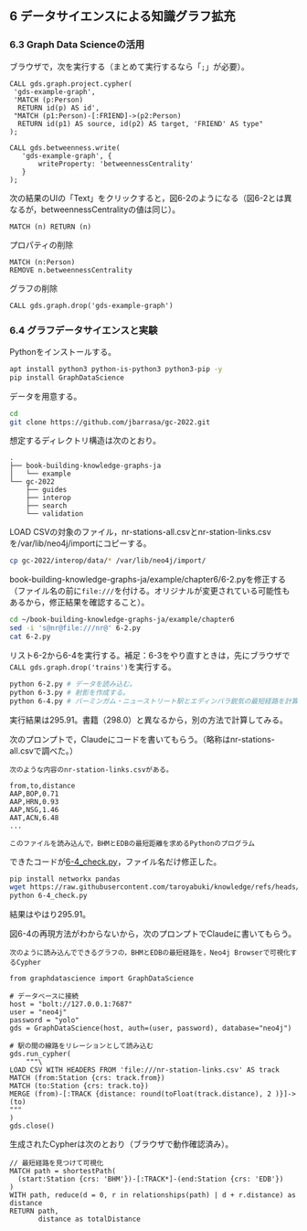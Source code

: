 ## 6 データサイエンスによる知識グラフ拡充

### 6.3 Graph Data Scienceの活用

ブラウザで，次を実行する（まとめて実行するなら「`;`」が必要）。

```cypher
CALL gds.graph.project.cypher(
 'gds-example-graph',
 'MATCH (p:Person)
  RETURN id(p) AS id',
 "MATCH (p1:Person)-[:FRIEND]->(p2:Person)
  RETURN id(p1) AS source, id(p2) AS target, 'FRIEND' AS type"
);
  
CALL gds.betweenness.write(
   'gds-example-graph', {
       writeProperty: 'betweennessCentrality'
   }
);
```

次の結果のUIの「Text」をクリックすると，図6-2のようになる（図6-2とは異なるが，betweennessCentralityの値は同じ）。

```cypher
MATCH (n) RETURN (n)
```

プロパティの削除

```cypher
MATCH (n:Person)
REMOVE n.betweennessCentrality
```

グラフの削除

```
CALL gds.graph.drop('gds-example-graph')
```

### 6.4 グラフデータサイエンスと実験

Pythonをインストールする。

```bash
apt install python3 python-is-python3 python3-pip -y
pip install GraphDataScience
```

データを用意する。

```bash
cd
git clone https://github.com/jbarrasa/gc-2022.git
```

想定するディレクトリ構造は次のとおり。

```
.
├── book-building-knowledge-graphs-ja
│   └── example
└── gc-2022
    ├── guides
    ├── interop
    ├── search
    └── validation
```

LOAD CSVの対象のファイル，nr-stations-all.csvとnr-station-links.csvを/var/lib/neo4j/importにコピーする。

```bash
cp gc-2022/interop/data/* /var/lib/neo4j/import/
```

book-building-knowledge-graphs-ja/example/chapter6/6-2.pyを修正する（ファイル名の前に`file:///`を付ける。オリジナルが変更されている可能性もあるから，修正結果を確認すること）。

```bash
cd ~/book-building-knowledge-graphs-ja/example/chapter6
sed -i 's@nr@file:///nr@' 6-2.py
cat 6-2.py
```

リスト6-2から6-4を実行する。補足：6-3をやり直すときは，先にブラウザで`CALL gds.graph.drop('trains')`を実行する。

```bash
python 6-2.py # データを読み込む。
python 6-3.py # 射影を作成する。
python 6-4.py # バーミンガム・ニューストリート駅とエディンバラ鋭気の最短経路を計算する。
```

実行結果は295.91。書籍（298.0）と異なるから，別の方法で計算してみる。

次のプロンプトで，Claudeにコードを書いてもらう。（略称はnr-stations-all.csvで調べた。）

```
次のような内容のnr-station-links.csvがある。

from,to,distance
AAP,BOP,0.71
AAP,HRN,0.93
AAP,NSG,1.46
AAT,ACN,6.48
...

このファイルを読み込んで，BHMとEDBの最短距離を求めるPythonのプログラム
```

できたコードが[6-4_check.py](6-4_check.py)，ファイル名だけ修正した。

```bash
pip install networkx pandas
wget https://raw.githubusercontent.com/taroyabuki/knowledge/refs/heads/main/6-4_check.py
python 6-4_check.py
```
結果はやはり295.91。

図6-4の再現方法がわからないから，次のプロンプトでClaudeに書いてもらう。

```
次のように読み込んでできるグラフの，BHMとEDBの最短経路を，Neo4j Browserで可視化するCypher

from graphdatascience import GraphDataScience

# データベースに接続
host = "bolt://127.0.0.1:7687"
user = "neo4j"
password = "yolo"
gds = GraphDataScience(host, auth=(user, password), database="neo4j")

# 駅の間の線路をリレーションとして読み込む
gds.run_cypher(
    """\
LOAD CSV WITH HEADERS FROM 'file:///nr-station-links.csv' AS track
MATCH (from:Station {crs: track.from})
MATCH (to:Station {crs: track.to})
MERGE (from)-[:TRACK {distance: round(toFloat(track.distance), 2 )}]->(to)
"""
)
gds.close()
```

生成されたCypherは次のとおり（ブラウザで動作確認済み）。

```cypher
// 最短経路を見つけて可視化
MATCH path = shortestPath(
  (start:Station {crs: 'BHM'})-[:TRACK*]-(end:Station {crs: 'EDB'})
)
WITH path, reduce(d = 0, r in relationships(path) | d + r.distance) as distance
RETURN path,
       distance as totalDistance
```
